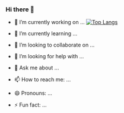 ### Hi there 👋


- 🔭 I’m currently working on ... [![Top Langs](https://github-readme-stats.vercel.app/api/top-langs/?username=QGY511&layout=donut-vertical)](https://github.com/anuraghazra/github-readme-stats)

- 🌱 I’m currently learning ...
- 👯 I’m looking to collaborate on ...
- 🤔 I’m looking for help with ...
- 💬 Ask me about ...
- 📫 How to reach me: ...
- 😄 Pronouns: ...
- ⚡ Fun fact: ...

